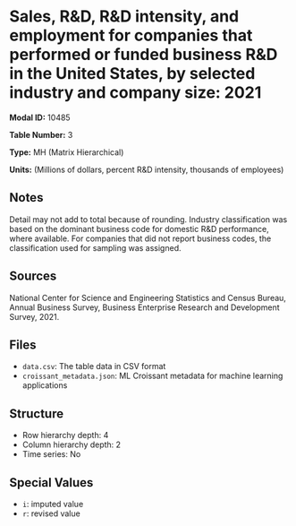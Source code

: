 # Sales, R&D, R&D intensity, and employment for companies that performed or funded business R&D in the United States, by selected industry and company size: 2021

**Modal ID:** 10485

**Table Number:** 3

**Type:** MH (Matrix Hierarchical)

**Units:** (Millions of dollars, percent R&D intensity, thousands of employees)

## Notes

Detail may not add to total because of rounding. Industry classification was based on the dominant business code for domestic R&D performance, where available. For companies that did not report business codes, the classification used for sampling was assigned.

## Sources

National Center for Science and Engineering Statistics and Census Bureau, Annual Business Survey, Business Enterprise Research and Development Survey, 2021.

## Files

- `data.csv`: The table data in CSV format
- `croissant_metadata.json`: ML Croissant metadata for machine learning applications

## Structure

- Row hierarchy depth: 4
- Column hierarchy depth: 2
- Time series: No

## Special Values

- `i`: imputed value
- `r`: revised value
